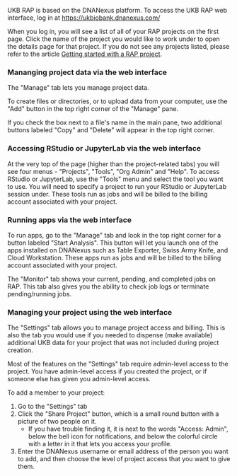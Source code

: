 UKB RAP is based on the DNANexus platform. To access the UKB RAP web interface, log in at https://ukbiobank.dnanexus.com/

When you log in, you will see a list of all of your RAP projects on the first page. Click the name of the project you would like to work under to open the details page for that project. If you do not see any projects listed, please refer to the article [Getting started with a RAP project](02-Getting-started-with-a-RAP-project.md).

### Mananging project data via the web interface

The "Manage" tab lets you manage project data.

To create files or directories, or to upload data from your computer, use the "Add" button in the top right corner of the "Manage" pane.

If you check the box next to a file's name in the main pane, two additional buttons labeled "Copy" and "Delete" will appear in the top right corner.

### Accessing RStudio or JupyterLab via the web interface

At the very top of the page (higher than the project-related tabs) you will see four menus - "Projects", "Tools", "Org Admin" and "Help". To access RStudio or JupyterLab, use the "Tools" menu and select the tool you want to use. You will need to specify a project to run your RStudio or JupyterLab session under. These tools run as jobs and will be billed to the billing account associated with your project.

### Running apps via the web interface

To run apps, go to the "Manage" tab and look in the top right corner for a button labeled "Start Analysis". This button will let you launch one of the apps installed on DNANexus such as Table Exporter, Swiss Army Knife, and Cloud Workstation. These apps run as jobs and will be billed to the billing account associated with your project.

The "Monitor" tab shows your current, pending, and completed jobs on RAP. This tab also gives you the ability to check job logs or terminate pending/running jobs.

### Managing your project using the web interface

The "Settings" tab allows you to manage project access and billing. This is also the tab you would use if you needed to dispense (make available) additional UKB data for your project that was not included during project creation.

Most of the features on the "Settings" tab require admin-level access to the project. You have admin-level access if you created the project, or if someone else has given you admin-level access.

To add a member to your project:
1. Go to the "Settings" tab
2. Click the "Share Project" button, which is a small round button with a picture of two people on it.
   * If you have trouble finding it, it is next to the words "Access: Admin", below the bell icon for notifications, and below the colorful circle with a letter in it that lets you access your profile.
3. Enter the DNANexus username or email address of the person you want to add, and then choose the level of project access that you want to give them.
